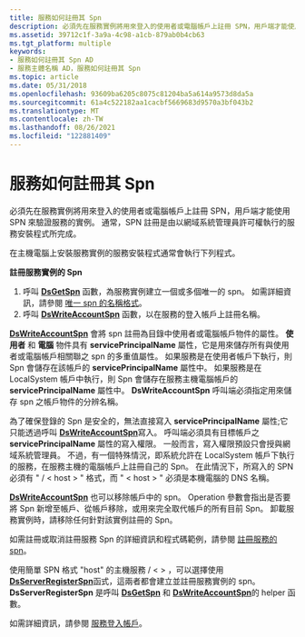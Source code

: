 ```yaml
---
title: 服務如何註冊其 Spn
description: 必須先在服務實例將用來登入的使用者或電腦帳戶上註冊 SPN，用戶端才能使用 SPN 來驗證服務的實例。
ms.assetid: 39712c1f-3a9a-4c98-a1cb-879ab0b4cb63
ms.tgt_platform: multiple
keywords:
- 服務如何註冊其 Spn AD
- 服務主體名稱 AD，服務如何註冊其 Spn
ms.topic: article
ms.date: 05/31/2018
ms.openlocfilehash: 93609ba6205c8075c81204ba5a614a9573d8da5a
ms.sourcegitcommit: 61a4c522182aa1cacbf5669683d9570a3bf043b2
ms.translationtype: MT
ms.contentlocale: zh-TW
ms.lasthandoff: 08/26/2021
ms.locfileid: "122881409"
---
```

# <a name="how-a-service-registers-its-spns"></a>服務如何註冊其 Spn

必須先在服務實例將用來登入的使用者或電腦帳戶上註冊 SPN，用戶端才能使用 SPN 來驗證服務的實例。 通常，SPN 註冊是由以網域系統管理員許可權執行的服務安裝程式所完成。

在主機電腦上安裝服務實例的服務安裝程式通常會執行下列程式。

**註冊服務實例的 Spn**

1.  呼叫 [**DsGetSpn**](/windows/desktop/api/Ntdsapi/nf-ntdsapi-dsgetspna) 函數，為服務實例建立一個或多個唯一的 spn。 如需詳細資訊，請參閱 [唯一 spn 的名稱格式](name-formats-for-unique-spns.md)。
2.  呼叫 [**DsWriteAccountSpn**](/windows/desktop/api/Ntdsapi/nf-ntdsapi-dswriteaccountspna) 函數，以在服務的登入帳戶上註冊名稱。

[**DsWriteAccountSpn**](/windows/desktop/api/Ntdsapi/nf-ntdsapi-dswriteaccountspna) 會將 spn 註冊為目錄中使用者或電腦帳戶物件的屬性。 **使用者** 和 **電腦** 物件具有 **servicePrincipalName** 屬性，它是用來儲存所有與使用者或電腦帳戶相關聯之 spn 的多重值屬性。 如果服務是在使用者帳戶下執行，則 Spn 會儲存在該帳戶的 **servicePrincipalName** 屬性中。 如果服務是在 LocalSystem 帳戶中執行，則 Spn 會儲存在服務主機電腦帳戶的 **servicePrincipalName** 屬性中。 **DsWriteAccountSpn** 呼叫端必須指定用來儲存 spn 之帳戶物件的分辨名稱。

為了確保登錄的 Spn 是安全的，無法直接寫入 **servicePrincipalName** 屬性;它只能透過呼叫 [**DsWriteAccountSpn**](/windows/desktop/api/Ntdsapi/nf-ntdsapi-dswriteaccountspna)寫入。 呼叫端必須具有目標帳戶之 **servicePrincipalName** 屬性的寫入權限。 一般而言，寫入權限預設只會授與網域系統管理員。 不過，有一個特殊情況，即系統允許在 LocalSystem 帳戶下執行的服務，在服務主機的電腦帳戶上註冊自己的 Spn。 在此情況下，所寫入的 SPN 必須有 " <service class> / &lt; host &gt; " 格式，而 " &lt; host &gt; " 必須是本機電腦的 DNS 名稱。

[**DsWriteAccountSpn**](/windows/desktop/api/Ntdsapi/nf-ntdsapi-dswriteaccountspna) 也可以移除帳戶中的 spn。 Operation 參數會指出是否要將 Spn 新增至帳戶、從帳戶移除，或用來完全取代帳戶的所有目前 Spn。 卸載服務實例時，請移除任何針對該實例註冊的 Spn。

如需註冊或取消註冊服務 Spn 的詳細資訊和程式碼範例，請參閱 [註冊服務的 spn](registering-the-spns-for-a-service.md)。

使用簡單 SPN 格式 "host" 的主機服務 <service class> / &lt; &gt; ，可以選擇使用 [**DsServerRegisterSpn**](/windows/desktop/api/Ntdsapi/nf-ntdsapi-dsserverregisterspna)函式，這兩者都會建立並註冊服務實例的 spn。 **DsServerRegisterSpn** 是呼叫 [**DsGetSpn**](/windows/desktop/api/Ntdsapi/nf-ntdsapi-dsgetspna) 和 [**DsWriteAccountSpn**](/windows/desktop/api/Ntdsapi/nf-ntdsapi-dswriteaccountspna)的 helper 函數。

如需詳細資訊，請參閱 [服務登入帳戶](service-logon-accounts.md)。

 

 




